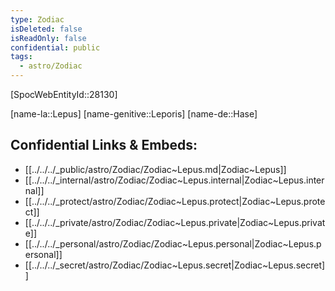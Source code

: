 ```yaml
---
type: Zodiac
isDeleted: false
isReadOnly: false
confidential: public
tags:
  - astro/Zodiac
---
```


[SpocWebEntityId::28130]



[name-la::Lepus]
[name-genitive::Leporis]
[name-de::Hase]


## Confidential Links & Embeds: 
- [[../../../_public/astro/Zodiac/Zodiac~Lepus.md|Zodiac~Lepus]] 
- [[../../../_internal/astro/Zodiac/Zodiac~Lepus.internal|Zodiac~Lepus.internal]] 
- [[../../../_protect/astro/Zodiac/Zodiac~Lepus.protect|Zodiac~Lepus.protect]] 
- [[../../../_private/astro/Zodiac/Zodiac~Lepus.private|Zodiac~Lepus.private]] 
- [[../../../_personal/astro/Zodiac/Zodiac~Lepus.personal|Zodiac~Lepus.personal]] 
- [[../../../_secret/astro/Zodiac/Zodiac~Lepus.secret|Zodiac~Lepus.secret]] 
